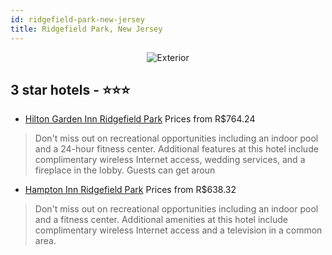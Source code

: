 ```yaml
---
id: ridgefield-park-new-jersey
title: Ridgefield Park, New Jersey
---
```


<center><img src="https://i.travelapi.com/hotels/3000000/2610000/2602900/2602829/947824ee_z.jpg" alt="Exterior" /></center>


##  3 star hotels - ⭐️⭐️⭐️

-    [Hilton Garden Inn Ridgefield Park](https://us.hurb.com/hotels/ridgefield-park/hilton-garden-inn-ridgefield-park-JNP-JP153284?cmp=18055) Prices from R$764.24
   > Don't miss out on recreational opportunities including an indoor pool and a 24-hour fitness center. Additional features at this hotel include complimentary wireless Internet access, wedding services, and a fireplace in the lobby. Guests can get aroun
-    [Hampton Inn Ridgefield Park](https://us.hurb.com/hotels/ridgefield-park/hampton-inn-ridgefield-park-JNP-JP153275?cmp=18055) Prices from R$638.32
   > Don't miss out on recreational opportunities including an indoor pool and a fitness center. Additional amenities at this hotel include complimentary wireless Internet access and a television in a common area.
